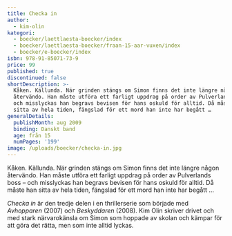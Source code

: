 ```yaml
---
title: Checka in
author:
  - kim-olin
kategori:
  - boecker/laettlaesta-boecker/index
  - boecker/laettlaesta-boecker/fraan-15-aar-vuxen/index
  - boecker/e-boecker/index
isbn: 978-91-85071-73-9
price: 99
published: true
discontinued: false
shortDescription: >-
  Kåken. Källunda. När grinden stängs om Simon finns det inte längre någon
  återvändo. Han måste utföra ett farligt uppdrag på order av Pulverlands boss –
  och misslyckas han begravs bevisen för hans oskuld för alltid. Då måste han
  sitta av hela tiden, fängslad för ett mord han inte har begått …
generalDetails:
  publishMonth: aug 2009
  binding: Danskt band
  age: från 15
  numPages: '199'
image: /uploads/boecker/checka-in.jpg
---
```

Kåken. Källunda. När grinden stängs om Simon finns det inte längre någon återvändo. Han måste utföra ett farligt uppdrag på order av Pulverlands boss – och misslyckas han begravs bevisen för hans oskuld för alltid. Då måste han sitta av hela tiden, fängslad för ett mord han inte har begått …

_Checka in_ är den tredje delen i en thriller­serie som började med _Avhopparen_ (2007) och _Beskyddaren_ (2008). Kim Olin skriver drivet och med stark närvarokänsla om Simon som hoppade av skolan och kämpar för att göra det rätta, men som inte alltid lyckas.
